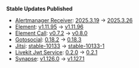 **Stable Updates Published**

* [Alertmanager Receiver](https://github.com/metio/matrix-alertmanager-receiver): [2025.3.19](https://github.com/metio/matrix-alertmanager-receiver/releases/tag/2025.3.19) -> [2025.3.26](https://github.com/metio/matrix-alertmanager-receiver/releases/tag/2025.3.26)
* [Element](https://github.com/element-hq/element-web): [v1.11.95](https://github.com/element-hq/element-web/releases/tag/v1.11.95) -> [v1.11.96](https://github.com/element-hq/element-web/releases/tag/v1.11.96)
* [Element Call](https://github.com/element-hq/element-call): [v0.7.2](https://github.com/element-hq/element-call/releases/tag/v0.7.2) -> [v0.8.0](https://github.com/element-hq/element-call/releases/tag/v0.8.0)
* [Gotosocial](https://github.com/superseriousbusiness/gotosocial): [0.18.2](https://github.com/superseriousbusiness/gotosocial/releases/tag/v0.18.2) -> [0.18.3](https://github.com/superseriousbusiness/gotosocial/releases/tag/v0.18.3)
* [Jitsi](https://github.com/jitsi/docker-jitsi-meet): [stable-10133](https://github.com/jitsi/docker-jitsi-meet/releases/tag/stable-10133) -> [stable-10133-1](https://github.com/jitsi/docker-jitsi-meet/releases/tag/stable-10133-1)
* [Livekit Jwt Service](https://github.com/element-hq/lk-jwt-service): [0.2.0](https://github.com/element-hq/lk-jwt-service/releases/tag/0.2.0) -> [0.2.1](https://github.com/element-hq/lk-jwt-service/releases/tag/0.2.1)
* [Synapse](https://github.com/element-hq/synapse): [v1.126.0](https://github.com/element-hq/synapse/releases/tag/v1.126.0) -> [v1.127.1](https://github.com/element-hq/synapse/releases/tag/v1.127.1)
